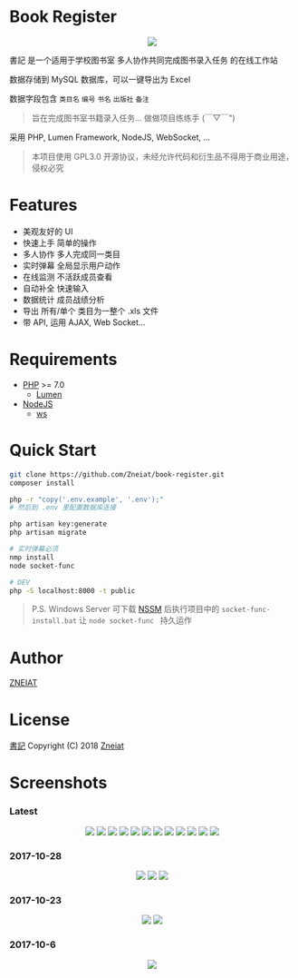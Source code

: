 # Book Register

<p align="center"><img src="https://raw.githubusercontent.com/Zneiat/book-register/master/docs/logo.png"></p>

書記 是一个适用于学校图书室 多人协作共同完成图书录入任务 的在线工作站

数据存储到 MySQL 数据库，可以一键导出为 Excel

数据字段包含 `类目名` `编号` `书名` `出版社` `备注`

> 旨在完成图书室书籍录入任务... 做做项目练练手 (￣▽￣")

采用 PHP, Lumen Framework, NodeJS, WebSocket, ...

> 本项目使用 GPL3.0 开源协议，未经允许代码和衍生品不得用于商业用途，侵权必究

# Features
- 美观友好的 UI
- 快速上手 简单的操作
- 多人协作 多人完成同一类目
- 实时弹幕 全局显示用户动作
- 在线监测 不活跃成员查看
- 自动补全 快速输入
- 数据统计 成员战绩分析
- 导出 所有/单个 类目为一整个 .xls 文件
- 带 API, 运用 AJAX, Web Socket...

# Requirements
- [PHP](http://www.php.net/) >= 7.0
	- [Lumen](https://github.com/laravel/lumen)
- [NodeJS](http://nodejs.cn/)
    - [ws](https://github.com/websockets/ws)

# Quick Start
```sh
git clone https://github.com/Zneiat/book-register.git
composer install

php -r "copy('.env.example', '.env');"
# 然后到 .env 里配置数据库连接

php artisan key:generate
php artisan migrate

# 实时弹幕必须
nmp install
node socket-func

# DEV
php -S localhost:8000 -t public
```

> P.S. Windows Server 可下载 [NSSM](http://nssm.cc) 后执行项目中的 `socket-func-install.bat` 让 `node socket-func ` 持久运作

# Author
[ZNEIAT](http://www.qwqaq.com)

# License
[書記](https://github.com/Zneiat/book-register) Copyright (C) 2018 [Zneiat](http://www.qwqaq.com "Author Blog")

# Screenshots

### Latest
<p align="center">
<img src="https://raw.githubusercontent.com/Zneiat/book-register/master/docs/screenshots/latest/login.png">
<img src="https://raw.githubusercontent.com/Zneiat/book-register/master/docs/screenshots/latest/category_list.png">
<img src="https://raw.githubusercontent.com/Zneiat/book-register/master/docs/screenshots/latest/danmaku.gif">
<img src="https://raw.githubusercontent.com/Zneiat/book-register/master/docs/screenshots/latest/editor.png">
<img src="https://raw.githubusercontent.com/Zneiat/book-register/master/docs/screenshots/latest/inserter.gif">
<img src="https://raw.githubusercontent.com/Zneiat/book-register/master/docs/screenshots/latest/autocomplete.gif">
<img src="https://raw.githubusercontent.com/Zneiat/book-register/master/docs/screenshots/latest/editor-help.png">
<img src="https://raw.githubusercontent.com/Zneiat/book-register/master/docs/screenshots/latest/danmaku-input.png">
<img src="https://raw.githubusercontent.com/Zneiat/book-register/master/docs/screenshots/latest/danmaku-input-2.png">
<img src="https://raw.githubusercontent.com/Zneiat/book-register/master/docs/screenshots/latest/ranking.png">
<img src="https://raw.githubusercontent.com/Zneiat/book-register/master/docs/screenshots/latest/excel.png">
<img src="https://raw.githubusercontent.com/Zneiat/book-register/master/docs/screenshots/latest/socket-func.png">
</p>

### 2017-10-28
<p align="center">
<img src="https://raw.githubusercontent.com/Zneiat/book-register/master/docs/screenshots/2017-10-28-1.png">
<img src="https://raw.githubusercontent.com/Zneiat/book-register/master/docs/screenshots/2017-10-28-2.png">
<img src="https://raw.githubusercontent.com/Zneiat/book-register/master/docs/screenshots/2017-10-28-3.png">
</p>

### 2017-10-23
<p align="center">
<img src="https://raw.githubusercontent.com/Zneiat/book-register/master/docs/screenshots/2017-10-23-1.png">
<img src="https://raw.githubusercontent.com/Zneiat/book-register/master/docs/screenshots/2017-10-23-2.png">
</p>

### 2017-10-6
<p align="center">
<img src="https://raw.githubusercontent.com/Zneiat/book-register/master/docs/screenshots/2017-10-6-1.png">
</p>